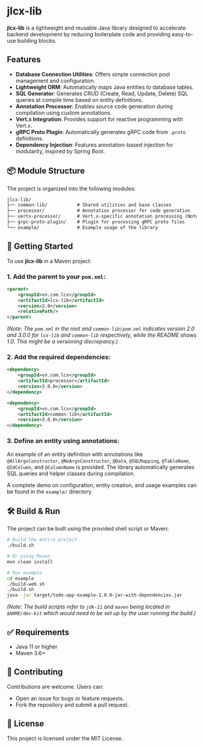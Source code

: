 # jlcx-lib

**jlcx-lib** is a lightweight and reusable Java library designed to accelerate backend development by reducing boilerplate code and providing easy-to-use building blocks.

## Features

* **Database Connection Utilities**: Offers simple connection pool management and configuration.
* **Lightweight ORM**: Automatically maps Java entities to database tables.
* **SQL Generator**: Generates CRUD (Create, Read, Update, Delete) SQL queries at compile time based on entity definitions.
* **Annotation Processor**: Enables source code generation during compilation using custom annotations.
* **Vert.x Integration**: Provides support for reactive programming with Vert.x.
* **gRPC Proto Plugin**: Automatically generates gRPC code from `.proto` definitions.
* **Dependency Injection**: Features annotation-based injection for modularity, inspired by Spring Boot.

## 📦 Module Structure

The project is organized into the following modules:
```txt
jlcx-lib/
├── common-lib/           # Shared utilities and base classes
├── processor/            # Annotation processor for code generation
├── vertx-processor/      # Vert.x-specific annotation processing (Note: The provided files do not include this module explicitly in the directory structure, but it's mentioned in the dependency section of the example pom.xml and common-lib pom.xml with version 1.0.0 and in common-lib/src/main/java/vn/com/lcx/vertx, common-lib/src/main/java/vn/com/lcx/vertx/base)
├── grpc-proto-plugin/    # Plugin for processing gRPC proto files
└── example/              # Example usage of the library
```

## 🚀 Getting Started

To use **jlcx-lib** in a Maven project:

### 1. Add the parent to your `pom.xml`:

```xml
<parent>
    <groupId>vn.com.lcx</groupId>
    <artifactId>lcx-lib</artifactId>
    <version>2.0</version>
    <relativePath/>
</parent>
```
*(Note: The `pom.xml` in the root and `common-lib/pom.xml` indicates version 2.0 and 3.0.0 for `lcx-lib` and `common-lib` respectively, while the README shows 1.0. This might be a versioning discrepancy.)*

### 2. Add the required dependencies:

```xml
<dependency>
    <groupId>vn.com.lcx</groupId>
    <artifactId>processor</artifactId>
    <version>3.0.0</version>
</dependency>

<dependency>
    <groupId>vn.com.lcx</groupId>
    <artifactId>common-lib</artifactId>
    <version>3.0.0</version>
</dependency>
```

### 3. Define an entity using annotations:

An example of an entity definition with annotations like `@AllArgsConstructor`, `@NoArgsConstructor`, `@Data`, `@SQLMapping`, `@TableName`, `@IdColumn`, and `@ColumnName` is provided. The library automatically generates SQL queries and helper classes during compilation.

A complete demo on configuration, entity creation, and usage examples can be found in the `example/` directory.

## 🛠 Build & Run

The project can be built using the provided shell script or Maven:

```bash
# Build the entire project
./build.sh

# Or using Maven
mvn clean install

# Run example
cd example
./build-web.sh
./build.sh
java -jar target/todo-app-example-1.0.0-jar-with-dependencies.jar
```
*(Note: The build scripts refer to `jdk-11` and `maven` being located in `$HOME/dev-kit` which would need to be set up by the user running the build.)*

## ✅ Requirements

* Java 11 or higher
* Maven 3.6+

## 🤝 Contributing

Contributions are welcome. Users can:
* Open an issue for bugs or feature requests.
* Fork the repository and submit a pull request.

## 📄 License

This project is licensed under the MIT License.
